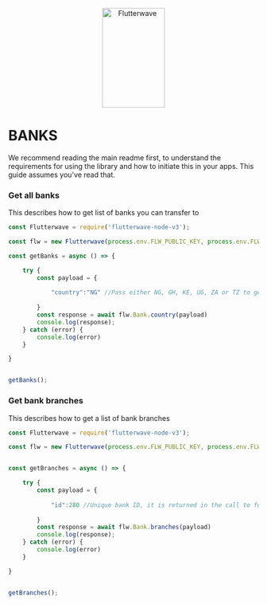 <p align="center">
    <img title="Flutterwave" height="200" src="https://flutterwave.com/images/logo/full.svg" width="50%"/>
</p>

# BANKS

We recommend reading the main readme first, to understand the requirements for using the library and how to initiate this in your apps. This guide assumes you've read that.

### Get all banks

This describes how to get list of banks you can transfer to

```javascript
const Flutterwave = require('flutterwave-node-v3');

const flw = new Flutterwave(process.env.FLW_PUBLIC_KEY, process.env.FLW_SECRET_KEY  );

const getBanks = async () => {

    try {
        const payload = {
            
            "country":"NG" //Pass either NG, GH, KE, UG, ZA or TZ to get list of banks in Nigeria, Ghana, Kenya, Uganda, South Africa or Tanzania respectively
            
        }
        const response = await flw.Bank.country(payload)
        console.log(response);
    } catch (error) {
        console.log(error)
    }

}


getBanks();

```

### Get bank branches

This describes how to get a list of bank branches

```javascript
const Flutterwave = require('flutterwave-node-v3');

const flw = new Flutterwave(process.env.FLW_PUBLIC_KEY, process.env.FLW_SECRET_KEY  );


const getBranches = async () => {

    try {
        const payload = {
            
            "id":280 //Unique bank ID, it is returned in the call to fetch banks GET /banks/:country
            
        }
        const response = await flw.Bank.branches(payload)
        console.log(response);
    } catch (error) {
        console.log(error)
    }

}


getBranches();

```
